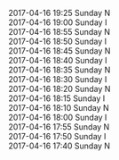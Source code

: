 2017-04-16 19:25 Sunday  N  
2017-04-16 19:00 Sunday  I  
2017-04-16 18:55 Sunday  N  
2017-04-16 18:50 Sunday  I  
2017-04-16 18:45 Sunday  N  
2017-04-16 18:40 Sunday  I  
2017-04-16 18:35 Sunday  N  
2017-04-16 18:30 Sunday  I  
2017-04-16 18:20 Sunday  N  
2017-04-16 18:15 Sunday  I  
2017-04-16 18:10 Sunday  N  
2017-04-16 18:00 Sunday  I  
2017-04-16 17:55 Sunday  N  
2017-04-16 17:50 Sunday  I  
2017-04-16 17:40 Sunday  N  
